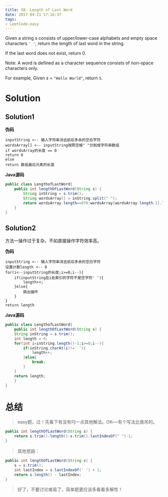 ```yaml
---
title: 58. Length of Last Word
date: 2017-04-21 17:16:37
tags:
- LeetCode-easy
---
```

Given a string s consists of upper/lower-case alphabets and empty space characters `' '`, return the length of last word in the string.

If the last word does not exist, return 0.

Note: A word is defined as a character sequence consists of non-space characters only.

For example,
Given s = `"Hello World"`,
return `5`.

<!--more-->

# Solution

## Solution1

**伪码**

	inputString <-- 输入字符串消去前后多余的空白字符
	wordsArray[] <-- inputString按照空格" "分割成字符串数组
	if wordsArray的长度 == 0
	return 0
	else
	return 数组最后元素的长度

**Java源码**

```java
public class LengthofLastWord{
	public int lengthOfLastWord(String s) {
		String inString = s.trim();
		String wordsArray[] = inString.split(" ");
		return wordsArray.length==0?0:wordsArray[wordsArray.length-1].length();
	}
}
```

## Solution2

方法一操作过于复杂，不如直接操作字符效率高。

**伪码**

	inputString <-- 输入字符串消去前后多余的空白字符
	设置计数length <-- 0
	for(i<--inputString的长度;i>=0;i--){
		if(inputString在i处索引的字符不是空字符' '){
			length++;
		}else{
			跳出循环
		}
	}
	return length

**Java源码**

```java
public class LengthofLastWord{
	public int lengthOfLastWord(String s) {
	String inString = s.trim();
	int length = 0;
	for(int i=inString.length()-1;i>=0;i--){
		if(inString.charAt(i)!=' '){
			length++;
		}else{
			break;
		}
	}
	return length;
	}
}
```

# 总结

>easy题，过！先看下有没有叼一点其他解法。OK~~有个写法比我吊的。

```java
public int lengthOfLastWord(String s) {
	return s.trim().length()-s.trim().lastIndexOf(" ")-1;
}
```

>其他思路：

```java
public int lengthOfLastWord(String s) {
	s = s.trim();
	int lastIndex = s.lastIndexOf(' ') + 1;
	return s.length() - lastIndex;
}
```

>好了，不要讨论难易了，简单题更应该多看看多解性！